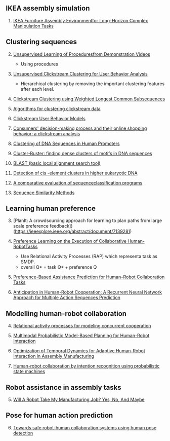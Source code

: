 ## IKEA assembly simulation

1. [IKEA Furniture Assembly Environmentfor Long-Horizon Complex Manipulation Tasks](https://arxiv.org/pdf/1911.07246.pdf)

## Clustering sequences

2. [Unsupervised Learning of Proceduresfrom Demonstration Videos](https://www.ml.cmu.edu/research/dap-papers/S18/dap-goel-karan.pdf)
	- Using procedures

2. [Unsupervised Clickstream Clustering for
User Behavior Analysis](https://dl.acm.org/doi/pdf/10.1145/2858036.2858107?download=true)
	- Hierarchical clustering by removing the important clustering features after each level.

2. [Clickstream Clustering using Weighted Longest Common Subsequences](https://www.researchgate.net/publication/2365525_Clickstream_Clustering_using_Weighted_Longest_Common_Subsequences)

2. [Algorithms for clustering clickstream data](https://www.sciencedirect.com/science/article/pii/S0020019008003670)

2. [Clickstream User Behavior Models](https://dl.acm.org/doi/abs/10.1145/3068332?casa_token=Li8jJQDJuKEAAAAA:n0nIIuiommbktUb-wUbcO-cuF9mk0YmE9JnOA8mD4urScRsPAlOhww2Esw58mdBZ3cQFF0MmDb7UmQ)

2. [Consumers' decision-making process and their online shopping behavior: a clickstream analysis](https://www.sciencedirect.com/science/article/abs/pii/S0148296304001985)

2. [Clustering of DNA Sequences in Human Promoters](https://genome.cshlp.org/content/14/8/1562.full)

2. [Cluster-Buster: finding dense clusters of motifs in DNA sequences](https://academic.oup.com/nar/article/31/13/3666/2904162)

2. [BLAST (basic local alignment search tool)](https://en.wikipedia.org/wiki/BLAST_(biotechnology))

2. [Detection of cis -element clusters in higher eukaryotic DNA](https://academic.oup.com/bioinformatics/article/17/10/878/251511)

2. [A comparative evaluation of sequenceclassification programs](https://bmcbioinformatics.biomedcentral.com/track/pdf/10.1186/1471-2105-13-92)

2. [Sequence Similarity Methods](http://shodor.org/talks/calvin_cbbe11/d1s4/D1.3.Sequence_Comparison_Methods.pdf)


## Learning human preference

3. [PlanIt: A crowdsourcing approach for learning to plan paths from large scale preference feedback])(https://ieeexplore.ieee.org/abstract/document/7139281)

3. [Preference Learning on the Execution of Collaborative Human-RobotTasks](https://ipvs.informatik.uni-stuttgart.de/mlr/papers/17-munzer-ICRA.pdf)
	- Use Relational Activity Processes (RAP) which representa task as SMDP.
	- overall Q* = task Q* + preference Q

3. [Preference-Based Assistance Prediction for Human–Robot Collaboration Tasks](https://alessandro.ronc.one/papers/2018_Grigore_IROS_assistance_prediction.pdf)

3. [Anticipation in Human-Robot Cooperation: A Recurrent Neural Network Approach for Multiple Action Sequences  Prediction](https://ieeexplore.ieee.org/stamp/stamp.jsp?tp=&arnumber=8460924&tag=1)


## Modelling human-robot collaboration
4. [Relational activity processes for modeling concurrent cooperation](https://ieeexplore.ieee.org/document/7487765)

4. [Multimodal Probabilistic Model-Based Planning for Human-Robot Interaction](https://ieeexplore.ieee.org/document/8460766)

4. [Optimization of Temporal Dynamics for Adaptive Human-Robot Interaction in Assembly Manufacturing](http://www.stefanosnikolaidis.net/papers/RSS_2012_Published_Version.pdf)

4. [Human-robot collaboration by intention recognition using probabilistic state machines](https://ieeexplore.ieee.org/abstract/document/5524605)


## Robot assistance in assembly tasks
5. [Will A Robot Take My Manufacturing Job? Yes, No, And Maybe](https://www.forbes.com/sites/jimvinoski/2018/09/03/will-a-robot-take-my-manufacturing-job-yes-no-and-maybe/#8611148123f5)


## Pose for human action prediction
6. [Towards safe robot-human collaboration systems using human pose detection](https://ieeexplore.ieee.org/document/7219658)